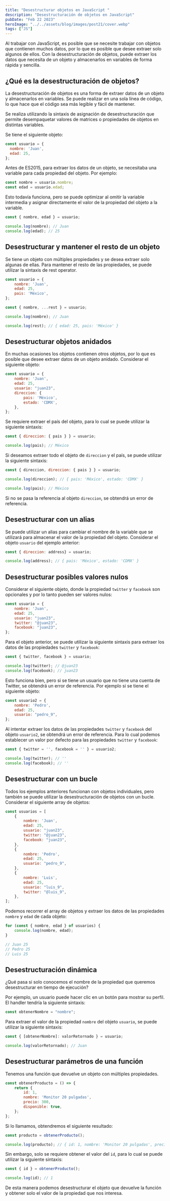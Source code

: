 ```yaml
---
title: "Desestructurar objetos en JavaScript "
description: "Desestructuración de objetos en JavaScript"
pubDate: "Feb 22 2023"
heroImage: "../../assets/blog/images/post21/cover.webp"
tags: ["JS"]
---
```


Al trabajar con JavaScript, es posible que se necesite trabajar con objetos que contienen muchos datos, por lo que es posible que desee extraer solo algunos de ellos. Con la desestructuración de objetos, puede extraer los datos que necesita de un objeto y almacenarlos en variables de forma rápida y sencilla.

## ¿Qué es la desestructuración de objetos?

La desestructuración de objetos es una forma de extraer datos de un objeto y almacenarlos en variables. Se puede realizar en una sola línea de código, lo que hace que el código sea más legible y fácil de mantener.

Se realiza utilizando la sintaxis de asignación de desestructuración que permite desempaquetar valores de matrices o propiedades de objetos en distintas variables.

Se tiene el siguiente objeto:

```js
const usuario = {
  nombre: 'Juan',
  edad: 25,
};
```

Antes de ES2015, para extraer los datos de un objeto, se necesitaba una variable para cada propiedad del objeto. Por ejemplo:

```js
const nombre = usuario.nombre;
const edad = usuario.edad;
```

Esto todavía funciona, pero se puede optimizar al omitir la variable intermedia y asignar directamente el valor de la propiedad del objeto a la variable.

```js
const { nombre, edad } = usuario;

console.log(nombre); // Juan
console.log(edad); // 25
```

## Desestructurar y mantener el resto de un objeto

Se tiene un objeto con múltiples propiedades y se desea extraer solo algunas de ellas. Para mantener el resto de las propiedades, se puede utilizar la sintaxis de rest operator.

```js
const usuario = {
	nombre: 'Juan',
	edad: 25,
	pais: 'México',
};

const { nombre, ...rest } = usuario;

console.log(nombre); // Juan

console.log(rest); // { edad: 25, pais: 'México' }
```

## Desestructurar objetos anidados

En muchas ocasiones los objetos contienen otros objetos, por lo que es posible que desee extraer datos de un objeto anidado. Considerar el siguiente objeto:

```js
const usuario = {
	nombre: 'Juan',
	edad: 25,
	usuario: "juan23",
	direccion: {
		pais: 'México',
		estado: 'CDMX',
	},
};
```

Se requiere extraer el país del objeto, para lo cual se puede utilizar la siguiente sintaxis:

```js
const { direccion: { pais } } = usuario;

console.log(pais); // México
```

Si deseamos extraer todo el objeto de `direccion` y el país, se puede utilizar la siguiente sintaxis:

```js
const { direccion, direccion: { pais } } = usuario;

console.log(direccion); // { pais: 'México', estado: 'CDMX' }

console.log(pais); // México
```

Si no se pasa la referencia al objeto `direccion`, se obtendrá un error de referencia.

## Desestructurar con un alias

Se puede utilizar un alias para cambiar el nombre de la variable que se utilizará para almacenar el valor de la propiedad del objeto. Considerar el objeto `usuario` del ejemplo anterior:

```js
const { direccion: address} = usuario;

console.log(address); // { pais: 'México', estado: 'CDMX' }
```

## Desestructurar posibles valores nulos

Considerar el siguiente objeto, donde la propiedad `twitter` y `facebook` son opcionales y por lo tanto pueden ser valores nulos:

```js
const usuario = {
	nombre: 'Juan',
	edad: 25,
	usuario: "juan23",
	twitter: "@juan23",
	facebook: "juan23",
};
```
Para el objeto anterior, se puede utilizar la siguiente sintaxis para extraer los datos de las propiedades `twitter` y `facebook`:

```js
const { twitter, facebook } = usuario;

console.log(twitter); // @juan23
console.log(facebook); // juan23
```

Esto funciona bien, pero si se tiene un usuario que no tiene una cuenta de Twitter, se obtendrá un error de referencia. Por ejemplo si se tiene el siguiente objeto:

```js
const usuario2 = {
	nombre: 'Pedro',
	edad: 25,
	usuario: "pedro_9",
};
```

Al intentar extraer los datos de las propiedades `twitter` y `facebook` del objeto `usuario2`, se obtendrá un error de referencia. Para lo cual podemos establecer un valor por defecto para las propiedades `twitter` y `facebook`:

```js
const { twitter = '', facebook = '' } = usuario2;

console.log(twitter); // ''
console.log(facebook); // ''
```

## Desestructurar con un bucle

Todos los ejemplos anteriores funcionan con objetos individuales, pero también se puede utilizar la desestructuración de objetos con un bucle. Considerar el siguiente array de objetos:

```js
const usuarios = [
	{
		nombre: 'Juan',
		edad: 25,
		usuario: "juan23",
		twitter: "@juan23",
		facebook: "juan23",
	},
	{
		nombre: 'Pedro',
		edad: 25,
		usuario: "pedro_9",
	},
	{
		nombre: 'Luis',
		edad: 25,
		usuario: "luis_9",
		twitter: "@luis_9",
	},
];
```

Podemos recorrer el array de objetos y extraer los datos de las propiedades `nombre` y `edad` de cada objeto:

```js
for (const { nombre, edad } of usuarios) {
	console.log(nombre, edad);
}

// Juan 25
// Pedro 25
// Luis 25
```

## Desestructuración dinámica

¿Qué pasa si solo conocemos el nombre de la propiedad que queremos desestructurar en tiempo de ejecución?

Por ejemplo, un usuario puede hacer clic en un botón para mostrar su perfil. El handler tendría la siguiente sintaxis:

```js
const obtenerNombre = "nombre";
```

Para extraer el valor de la propiedad `nombre` del objeto `usuario`, se puede utilizar la siguiente sintaxis:

```js
const { [obtenerNombre]: valorRetornado } = usuario;

console.log(valorRetornado); // Juan
```

## Desestructurar parámetros de una función

Tenemos una función que devuelve un objeto con múltiples propiedades.

```js
const obtenerProducto = () => {
	return {
		id: 1,
		nombre: 'Monitor 20 pulgadas',
		precio: 300,
		disponible: true,
	};
};
```

Si lo llamamos, obtendremos el siguiente resultado:

```js
const producto = obtenerProducto();

console.log(producto); // { id: 1, nombre: 'Monitor 20 pulgadas', precio: 300, disponible: true }
```

Sin embargo, solo se requiere obtener el valor del `id`, para lo cual se puede utilizar la siguiente sintaxis:

```js
const { id } = obtenerProducto();

console.log(id); // 1
```

De esta manera podemos desestructurar el objeto que devuelve la función y obtener solo el valor de la propiedad que nos interesa.
